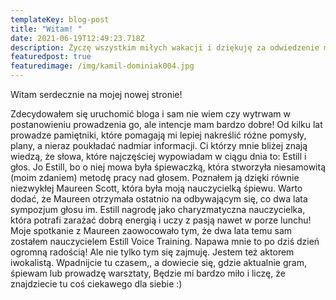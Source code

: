 ```yaml
---
templateKey: blog-post
title: "Witam! "
date: 2021-06-19T12:49:23.718Z
description: Życzę wszystkim miłych wakacji i dziękuję za odwiedzenie mojej nowej strony!
featuredpost: true
featuredimage: /img/kamil-dominiak004.jpg
---
```

Witam serdecznie na mojej nowej stronie! 

Zdecydowałem się uruchomić bloga i sam nie wiem czy wytrwam w postanowieniu prowadzenia go, ale intencje mam bardzo dobre! Od kilku lat prowadze pamiętniki, które pomagają mi lepiej nakreślić różne pomysły, plany, a nieraz poukładać  nadmiar informacji. Ci którzy mnie bliżej znają wiedzą, że słowa, które  najczęściej wypowiadam w ciągu dnia to: Estill i głos. Jo Estill, bo o niej mowa była śpiewaczką, która stworzyła niesamowitą (moim zdaniem) metodę pracy nad głosem. Poznałem ją dzięki równie niezwykłej Maureen Scott, która była moją nauczycielką śpiewu. Warto dodać, że Maureen  otrzymała ostatnio na odbywającym się, co dwa lata sympozjum głosu im. Estill nagrodę jako charyzmatyczna nauczycielka, która potrafi zarażać dobrą energią i uczy z pasją nawet w porze lunchu!  Moje spotkanie z Maureen zaowocowało tym, że dwa lata temu sam zostałem  nauczycielem Estill Voice Training. Napawa mnie to po dziś dzień ogromną radością! Ale nie tylko tym się zajmuję. Jestem też aktorem iwokalistą. Wpadnijcie tu czasem,, a dowiecie się, gdzie aktualnie gram, śpiewam lub prowadzę warsztaty, Będzie mi bardzo miło i liczę, że znajdziecie tu coś ciekawego dla siebie :)